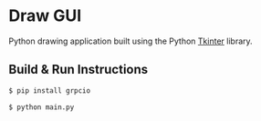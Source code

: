 #  Draw GUI

Python drawing application built using the Python [Tkinter](https://wiki.python.org/moin/TkInter) library.

## Build & Run Instructions

```bash
$ pip install grpcio
```

```bash
$ python main.py
```
